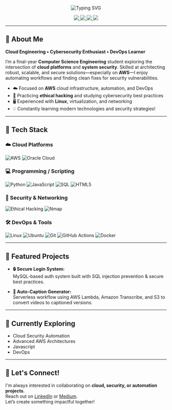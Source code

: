 <p align="center">
  <img src="https://readme-typing-svg.herokuapp.com?font=Fira+Code&size=24&duration=3000&pause=1000&center=true&vCenter=true&width=750&lines=Hi+there%2C+I'm+Harsh+Nilve;Cloud+%7C+Cybersecurity+%7C+DevOps;Passionate+about+AWS%2C+Security%2C+Automation;Building+and+Securing+Scalable+Systems" alt="Typing SVG" />
</p>

<p align="center">
  <a href="https://www.linkedin.com/in/harsh-nilve-b0a6952a8/" target="_blank">
    <img src="https://img.shields.io/badge/Connect%20on-LinkedIn-0077B5?style=for-the-badge&logo=linkedin&logoColor=white" />
  </a>
  <a href="mailto:harshnilve383gmail.com" target="_blank">
    <img src="https://img.shields.io/badge/Email-Me-D14836?style=for-the-badge&logo=gmail&logoColor=white" />
  </a>
  <a href="https://medium.com/@harshnilve" target="_blank">
    <img src="https://img.shields.io/badge/Read%20on-Medium-02B875?style=for-the-badge&logo=medium&logoColor=white" />
  </a>
  <a href="https://github.com/harshnilve">
    <img src="https://img.shields.io/badge/Follow-Me-181717?style=for-the-badge&logo=github&logoColor=white" />
  </a>
</p>

---

## 🚀 About Me

**Cloud Engineering • Cybersecurity Enthusiast • DevOps Learner**

I’m a final-year **Computer Science Engineering** student exploring the intersection of **cloud platforms** and **system security**. Skilled at architecting robust, scalable, and secure solutions—especially on **AWS**—I enjoy automating workflows and finding clean fixes for security vulnerabilities.

- ☁️ Focused on **AWS** cloud infrastructure, automation, and DevOps
- 🔐 Practicing **ethical hacking** and studying cybersecurity best practices
- 🖥️ Experienced with **Linux**, virtualization, and networking
- 💡 Constantly learning modern technologies and security strategies!

---

## 🧰 Tech Stack

### ☁️ Cloud Platforms
![AWS](https://img.shields.io/badge/AWS-232F3E?style=for-the-badge&logo=amazon-aws&logoColor=white)
![Oracle Cloud](https://img.shields.io/badge/Oracle_Cloud-F80000?style=for-the-badge&logo=oracle&logoColor=white)

### 💻 Programming / Scripting
![Python](https://img.shields.io/badge/Python-3776AB?style=for-the-badge&logo=python&logoColor=white)
![JavaScript](https://img.shields.io/badge/JavaScript-F7DF1E?style=for-the-badge&logo=javascript&logoColor=black)
![SQL](https://img.shields.io/badge/SQL-4479A1?style=for-the-badge&logo=mysql&logoColor=white)
![HTML5](https://img.shields.io/badge/HTML5-E34F26?style=for-the-badge&logo=html5&logoColor=white)

### 🔐 Security & Networking
![Ethical Hacking](https://img.shields.io/badge/Ethical_Hacking-6e5494?style=for-the-badge)
![Nmap](https://img.shields.io/badge/Nmap-4F5D95?style=for-the-badge&logoColor=white)

### 🛠️ DevOps & Tools
![Linux](https://img.shields.io/badge/Linux-FCC624?style=for-the-badge&logo=linux&logoColor=black)
![Ubuntu](https://img.shields.io/badge/Ubuntu-E95420?style=for-the-badge&logo=ubuntu&logoColor=white)
![Git](https://img.shields.io/badge/Git-F05032?style=for-the-badge&logo=git&logoColor=white)
![GitHub Actions](https://img.shields.io/badge/GitHub_Actions-2088FF?style=for-the-badge&logo=github-actions&logoColor=white)
![Docker](https://img.shields.io/badge/Docker-2496ED?style=for-the-badge&logo=docker&logoColor=white)

---

## 📌 Featured Projects

- **🔒 Secure Login System:**  
  MySQL-based auth system built with SQL injection prevention & secure best practices.

- **🎥 Auto-Caption Generator:**  
  Serverless workflow using AWS Lambda, Amazon Transcribe, and S3 to convert videos to captioned versions.

---

## 🎯 Currently Exploring
- Cloud Security Automation  
- Advanced AWS Architectures  
- Javascript
- DevOps

---

## 🤝 Let's Connect!
I'm always interested in collaborating on **cloud, security, or automation projects**.  
Reach out on [LinkedIn](https://www.linkedin.com/in/harsh-nilve-b0a6952a8/) or [Medium](https://medium.com/@harshnilve).  
Let’s create something impactful together!

